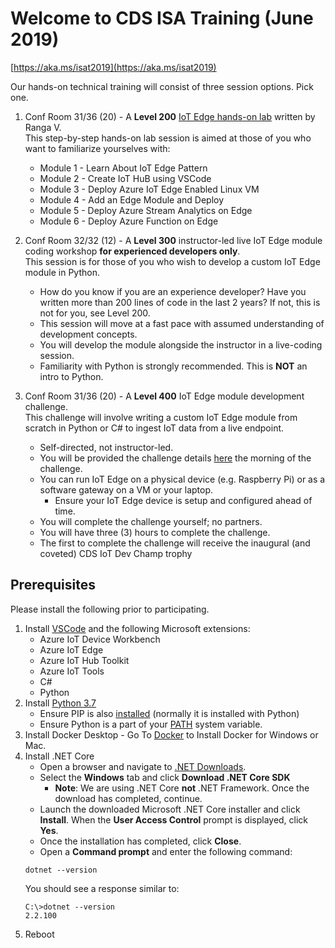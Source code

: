 # Welcome to CDS ISA Training (June 2019) 
[https://aka.ms/isat2019](https://aka.ms/isat2019)

Our hands-on technical training will consist of three session options. Pick one.

1. Conf Room 31/36 (20) - A **Level 200** [IoT Edge hands-on lab](https://github.com/rangv/azureiotedgelab) written by Ranga V.  
 This step-by-step hands-on lab session is aimed at those of you who want to familiarize yourselves with:
    * Module 1 - Learn About IoT Edge Pattern
    * Module 2 - Create IoT HuB using VSCode
    * Module 3 - Deploy Azure IoT Edge Enabled Linux VM
    * Module 4 - Add an Edge Module and Deploy
    * Module 5 - Deploy Azure Stream Analytics on Edge
    * Module 6 - Deploy Azure Function on Edge

2. Conf Room 32/32 (12) - A **Level 300** instructor-led live IoT Edge module coding workshop **for experienced developers only**.  
 This session is for those of you who wish to develop a custom IoT Edge module in Python.
    * How do you know if you are an experience developer? Have you written more than 200 lines of code in the last 2 years? If not, this is not for you, see Level 200.
    * This session will move at a fast pace with assumed understanding of development concepts.
    * You will develop the module alongside the instructor in a live-coding session.
    * Familiarity with Python is strongly recommended. This is **NOT** an intro to Python.

3. Conf Room 31/36 (20) - A **Level 400** IoT Edge module development challenge.  
 This challenge will involve writing a custom IoT Edge module from scratch in Python or C# to ingest IoT data from a live endpoint.
    * Self-directed, not instructor-led.
    * You will be provided the challenge details [here](./l400.md) the morning of the challenge.
    * You can run IoT Edge on a physical device (e.g. Raspberry Pi) or as a software gateway on a VM or your laptop.
      * Ensure your IoT Edge device is setup and configured ahead of time.
    * You will complete the challenge yourself; no partners.
    * You will have three (3) hours to complete the challenge.
    * The first to complete the challenge will receive the inaugural (and coveted) CDS IoT Dev Champ trophy

## Prerequisites

Please install the following prior to participating.

1. Install [VSCode](https://code.visualstudio.com/) and the following Microsoft extensions:
    * Azure IoT Device Workbench
    * Azure IoT Edge
    * Azure IoT Hub Toolkit
    * Azure IoT Tools
    * C#
    * Python
1. Install [Python 3.7](https://www.python.org/downloads/)
    * Ensure PIP is also [installed](https://www.liquidweb.com/kb/install-pip-windows/) (normally it is installed with Python) 
    * Ensure Python is a part of your [PATH](https://geek-university.com/python/add-python-to-the-windows-path/) system variable.
1. Install Docker Desktop - Go To [Docker](https://docs.docker.com/install/) to Install Docker for Windows or Mac. 
1. Install .NET Core
    * Open a browser and navigate to [.NET Downloads](https://dotnet.microsoft.com/download).
    * Select the **Windows** tab and click **Download .NET Core SDK**
      * **Note**: We are using .NET Core **not** .NET Framework.
    Once the download has completed, continue.
    * Launch the downloaded Microsoft .NET Core installer and click **Install**.
    When the **User Access Control** prompt is displayed, click **Yes**.
    * Once the installation has completed, click **Close**.
    * Open a **Command prompt** and enter the following command:
    ```script
    dotnet --version
    ```
    You should see a response similar to:
    ```script
    C:\>dotnet --version
    2.2.100
    ```
1. Reboot
